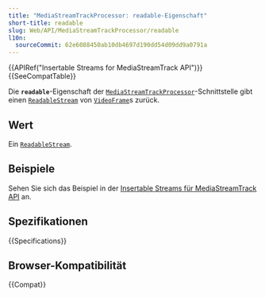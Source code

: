 ```yaml
---
title: "MediaStreamTrackProcessor: readable-Eigenschaft"
short-title: readable
slug: Web/API/MediaStreamTrackProcessor/readable
l10n:
  sourceCommit: 62e6088450ab10db4697d190dd54d09dd9a0791a
---
```


{{APIRef("Insertable Streams for MediaStreamTrack API")}}{{SeeCompatTable}}

Die **`readable`**-Eigenschaft der [`MediaStreamTrackProcessor`](/de/docs/Web/API/MediaStreamTrackProcessor)-Schnittstelle gibt einen [`ReadableStream`](/de/docs/Web/API/ReadableStream) von [`VideoFrame`](/de/docs/Web/API/VideoFrame)s zurück.

## Wert

Ein [`ReadableStream`](/de/docs/Web/API/ReadableStream).

## Beispiele

Sehen Sie sich das Beispiel in der [Insertable Streams für MediaStreamTrack API](/de/docs/Web/API/Insertable_Streams_for_MediaStreamTrack_API#examples) an.

## Spezifikationen

{{Specifications}}

## Browser-Kompatibilität

{{Compat}}
